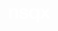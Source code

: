 <svg width="67" height="24" viewBox="0 0 67 24" fill="none" xmlns="http://www.w3.org/2000/svg"><path d="M9.688 0.104C11.48 0.104 12.888 0.647999 13.912 1.672C14.936 2.696 15.48 4.168 15.48 6.056V17H11.448V6.728C11.448 4.648 10.392 3.592 8.344 3.592C7.32 3.592 6.424 3.976 5.72 4.712C5.016 5.448 4.664 6.472 4.664 7.752V17H0.632V0.487999H4.536V2.856C5.784 1.032 7.512 0.104 9.688 0.104ZM24.613 17.448C19.781 17.448 17.253 15.56 17.061 11.752H20.997C21.093 12.776 21.413 13.512 21.989 13.928C22.565 14.376 23.461 14.568 24.677 14.568C26.853 14.568 27.941 13.928 27.941 12.584C27.941 12.008 27.685 11.528 27.237 11.208C26.757 10.888 25.925 10.632 24.709 10.408L22.821 10.088C19.205 9.512 17.413 7.848 17.413 5.096C17.413 3.56 17.989 2.344 19.205 1.448C20.389 0.552 22.085 0.104 24.261 0.104C28.965 0.104 31.397 1.992 31.557 5.704H27.749C27.685 4.744 27.397 4.04 26.821 3.624C26.245 3.208 25.381 2.984 24.261 2.984C22.341 2.984 21.381 3.624 21.381 4.904C21.381 5.48 21.573 5.896 22.021 6.216C22.437 6.536 23.141 6.76 24.133 6.92L26.213 7.24C28.197 7.624 29.669 8.2 30.565 8.968C31.461 9.768 31.941 10.856 31.941 12.264C31.941 13.928 31.301 15.208 30.021 16.104C28.741 17 26.917 17.448 24.613 17.448ZM45.3498 2.792V0.487999H49.2538V23.272H45.2218V14.856C44.0378 16.552 42.3418 17.384 40.1338 17.384C37.8298 17.384 36.0378 16.616 34.7258 15.016C33.3818 13.448 32.7098 11.368 32.7098 8.744C32.7098 6.12 33.3818 4.008 34.7258 2.44C36.0058 0.903999 37.8298 0.104 40.1338 0.104C42.3738 0.104 44.1338 1 45.3498 2.792ZM37.9578 12.744C38.6938 13.64 39.7178 14.056 41.0618 14.056C42.3738 14.056 43.4298 13.608 44.1978 12.68C44.9338 11.784 45.3178 10.472 45.3178 8.744C45.3178 7.048 44.9338 5.736 44.1978 4.808C43.4298 3.912 42.4058 3.432 41.0618 3.432C39.7498 3.432 38.7258 3.912 37.9578 4.872C37.1898 5.832 36.8378 7.176 36.8378 8.872C36.8378 10.6 37.1898 11.88 37.9578 12.744ZM66.5303 0.487999L60.7063 8.52L66.8503 17H62.2423L61.6343 16.136C60.5783 14.6 60.0023 13.768 59.9063 13.608C59.0743 12.456 58.5623 11.72 58.4343 11.464C56.8983 13.672 55.8423 15.24 55.2023 16.136L54.5943 17H50.0823L56.2263 8.552L50.4023 0.487999H55.0103L55.8743 1.704C56.9943 3.304 57.8903 4.616 58.5303 5.608C59.5543 4.04 60.4503 2.728 61.1543 1.704L62.0183 0.487999H66.5303Z" fill="white"></svg>

<!--
**nsqx/nsqx** is a ✨ _special_ ✨ repository because its `README.md` (this file) appears on your GitHub profile.

Here are some ideas to get you started:

- 🔭 I’m currently working on ...
- 🌱 I’m currently learning ...
- 👯 I’m looking to collaborate on ...
- 🤔 I’m looking for help with ...
- 💬 Ask me about ...
- 📫 How to reach me: ...
- 😄 Pronouns: ...
- ⚡ Fun fact: ...
-->
